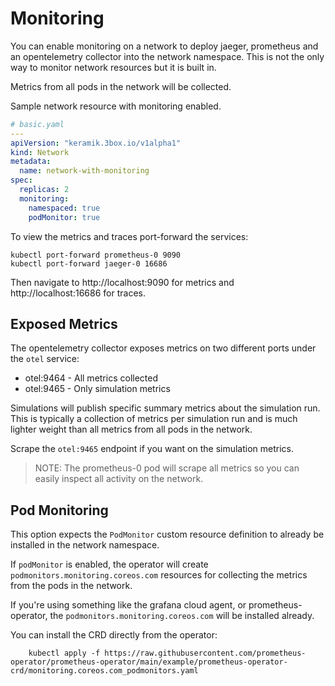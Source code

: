 # Monitoring

You can enable monitoring on a network to deploy jaeger, prometheus and an opentelemetry collector into the network namespace.
This is not the only way to monitor network resources but it is built in.

Metrics from all pods in the network will be collected.

Sample network resource with monitoring enabled.

```yaml
# basic.yaml
---
apiVersion: "keramik.3box.io/v1alpha1"
kind: Network
metadata:
  name: network-with-monitoring
spec:
  replicas: 2
  monitoring:
    namespaced: true
    podMonitor: true
```

To view the metrics and traces port-forward the services:

    kubectl port-forward prometheus-0 9090
    kubectl port-forward jaeger-0 16686

Then navigate to http://localhost:9090 for metrics and http://localhost:16686 for traces.

## Exposed Metrics

The opentelemetry collector exposes metrics on two different ports under the `otel` service:

* otel:9464 - All metrics collected
* otel:9465 - Only simulation metrics

Simulations will publish specific summary metrics about the simulation run.
This is typically a collection of metrics per simulation run and is much lighter weight than all metrics from all pods in the network.

Scrape the `otel:9465` endpoint if you want on the simulation metrics.

>NOTE: The prometheus-0 pod will scrape all metrics so you can easily inspect all activity on the network.

## Pod Monitoring

This option expects the `PodMonitor` custom resource definition to already be installed in the network namespace.

If `podMonitor` is enabled, the operator will create `podmonitors.monitoring.coreos.com` resources for collecting the metrics from the pods in the network.

If you're using something like the grafana cloud agent, or prometheus-operator, the `podmonitors.monitoring.coreos.com` will be installed already.

You can install the CRD directly from the operator:

```
    kubectl apply -f https://raw.githubusercontent.com/prometheus-operator/prometheus-operator/main/example/prometheus-operator-crd/monitoring.coreos.com_podmonitors.yaml
```
